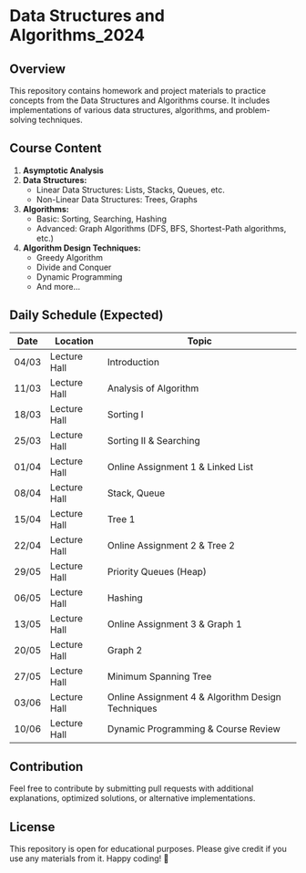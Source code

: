 # Data Structures and Algorithms_2024

## Overview
This repository contains homework and project materials to practice concepts from the Data Structures and Algorithms course. It includes implementations of various data structures, algorithms, and problem-solving techniques.

## Course Content
1. **Asymptotic Analysis**
2. **Data Structures:**
   - Linear Data Structures: Lists, Stacks, Queues, etc.
   - Non-Linear Data Structures: Trees, Graphs
3. **Algorithms:**
   - Basic: Sorting, Searching, Hashing
   - Advanced: Graph Algorithms (DFS, BFS, Shortest-Path algorithms, etc.)
4. **Algorithm Design Techniques:**
   - Greedy Algorithm
   - Divide and Conquer
   - Dynamic Programming
   - And more...

## Daily Schedule (Expected)

| Date  | Location | Topic |
|--------|------------|--------------------------------|
| 04/03  | Lecture Hall | Introduction |
| 11/03  | Lecture Hall | Analysis of Algorithm |
| 18/03  | Lecture Hall | Sorting I |
| 25/03  | Lecture Hall | Sorting II & Searching |
| 01/04  | Lecture Hall | Online Assignment 1 & Linked List |
| 08/04  | Lecture Hall | Stack, Queue |
| 15/04  | Lecture Hall | Tree 1 |
| 22/04  | Lecture Hall | Online Assignment 2 & Tree 2 |
| 29/05  | Lecture Hall | Priority Queues (Heap) |
| 06/05  | Lecture Hall | Hashing |
| 13/05  | Lecture Hall | Online Assignment 3 & Graph 1 |
| 20/05  | Lecture Hall | Graph 2 |
| 27/05  | Lecture Hall | Minimum Spanning Tree |
| 03/06  | Lecture Hall | Online Assignment 4 & Algorithm Design Techniques |
| 10/06  | Lecture Hall | Dynamic Programming & Course Review |

## Contribution
Feel free to contribute by submitting pull requests with additional explanations, optimized solutions, or alternative implementations.

## License
This repository is open for educational purposes. Please give credit if you use any materials from it.
Happy coding! 🚀
